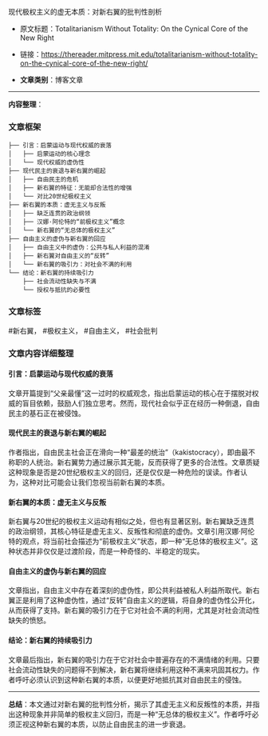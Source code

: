 现代极权主义的虚无本质：对新右翼的批判性剖析  
- 原文标题：Totalitarianism Without Totality: On the Cynical Core of the New Right  
- 链接：https://thereader.mitpress.mit.edu/totalitarianism-without-totality-on-the-cynical-core-of-the-new-right/ 

- **文章类别**：博客文章 

---

**内容整理**：

### 文章框架
```
├── 引言：启蒙运动与现代权威的衰落
│   ├── 启蒙运动的核心理念
│   └── 现代权威的虚伪性
├── 现代民主的衰退与新右翼的崛起
│   ├── 自由民主的危机
│   ├── 新右翼的特征：无能却合法性的增强
│   └── 对比20世纪极权主义
├── 新右翼的本质：虚无主义与反叛
│   ├── 缺乏连贯的政治纲领
│   ├── 汉娜·阿伦特的“前极权主义”概念
│   └── 新右翼的“无总体的极权主义”
├── 自由主义的虚伪与新右翼的回应
│   ├── 自由主义中的虚伪：公共与私人利益的混淆
│   ├── 新右翼对自由主义的“反转”
│   └── 新右翼的吸引力：对社会不满的利用
└── 结论：新右翼的持续吸引力
    ├── 社会流动性缺失与不满
    └── 授权与抵抗的必要性
```

### 文章标签
#新右翼， #极权主义， #自由主义， #社会批判

### 文章内容详细整理

#### 引言：启蒙运动与现代权威的衰落
文章开篇提到“父亲最懂”这一过时的权威观念，指出启蒙运动的核心在于摆脱对权威的盲目依赖，鼓励人们独立思考。然而，现代社会似乎正在经历一种倒退，自由民主的基石正在被侵蚀。

#### 现代民主的衰退与新右翼的崛起
作者指出，自由民主社会正在滑向一种“最差的统治”（kakistocracy），即由最不称职的人统治。新右翼势力通过展示其无能，反而获得了更多的合法性。文章质疑这种现象是否是20世纪极权主义的回归，还是仅仅是一种危险的误读。作者认为，这种对比可能会让我们忽视当前新右翼的本质。

#### 新右翼的本质：虚无主义与反叛
新右翼与20世纪的极权主义运动有相似之处，但也有显著区别。新右翼缺乏连贯的政治纲领，其核心特征是虚无主义、反叛性和彻底的虚伪。文章引用汉娜·阿伦特的观点，将当前社会描述为“前极权主义”状态，即一种“无总体的极权主义”。这种状态并非仅仅是过渡阶段，而是一种奇怪的、半稳定的现实。

#### 自由主义的虚伪与新右翼的回应
文章指出，自由主义中存在着深刻的虚伪性，即公共利益被私人利益所取代。新右翼正是利用了这种虚伪性，通过“反转”自由主义的逻辑，将自身的虚伪性公开化，从而获得了支持。新右翼的吸引力在于它对社会不满的利用，尤其是对社会流动性缺失的愤怒。

#### 结论：新右翼的持续吸引力
文章最后指出，新右翼的吸引力在于它对社会中普遍存在的不满情绪的利用。只要社会流动性缺失的问题得不到解决，新右翼将继续利用这种不满来巩固其权力。作者呼吁必须认识到这种新右翼的本质，以便更好地抵抗其对自由民主的侵蚀。

---

**总结**：本文通过对新右翼的批判性分析，揭示了其虚无主义和反叛性的本质，并指出这种现象并非简单的极权主义回归，而是一种“无总体的极权主义”。作者呼吁必须正视这种新右翼的本质，以防止自由民主的进一步衰退。